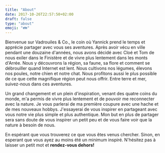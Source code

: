 ```yaml
---
title: "About"
date: 2017-10-26T22:57:50+02:00
draft: false
type: "about"
emoji: "👪"
---
```


Bienvenue sur Vadrouiles & Co., le coin où Yannick prend le temps et apprécie partager avec vous ses aventures. Après avoir vécu en ville pendant une douzaine d'années, nous avons décidé avec Cloé et Tom de nous exiler dans le Finistère et de vivre plus lentement dans les monts d'Arrée. Nous y découvrons la région, sa faune, sa flore et comment se débrouiller quand Internet est lent. Nous cultivons nos légumes, élevons nos poules, notre chien et notre chat. Nous profitons aussi le plus possible de ce que cette magnifique région peut nous offrir. Entre terre et mer, suivez-nous dans ces aventures.

Un grand changement et un plein d'inspiration, venant des quatre coins du monde, m'a permis de vivre plus lentement et de pouvoir me reconnecter avec la nature. Je vous parlerai de ma première coupure avec une hache et de mes nouveaux hobbys. J'essayerai de vous inspirer en partageant avec vous notre vie plus simple et plus authentique. Mon but en plus de partager sera sans doute de vous inspirer un petit peu et de vous faire voir que la nature à besoin de nous.

En espérant que vous trouverez ce que vous êtes venus chercher. Sinon, en esperant que vous ayez au moins été un minimum inspiré. N'hésitez pas à laisser un petit mot et **rendez-vous dehors!**
